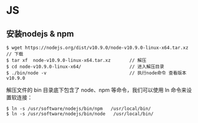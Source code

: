 # JS

## 安装nodejs & npm 
``` shell
$ wget https://nodejs.org/dist/v10.9.0/node-v10.9.0-linux-x64.tar.xz    // 下载
$ tar xf  node-v10.9.0-linux-x64.tar.xz       // 解压
$ cd node-v10.9.0-linux-x64/                  // 进入解压目录
$ ./bin/node -v                               // 执行node命令 查看版本
v10.9.0
```

   解压文件的 bin 目录底下包含了 node、npm 等命令，我们可以使用 ln 命令来设置软连接：

``` shell
$ ln -s /usr/software/nodejs/bin/npm   /usr/local/bin/ 
$ ln -s /usr/software/nodejs/bin/node   /usr/local/bin/
```

